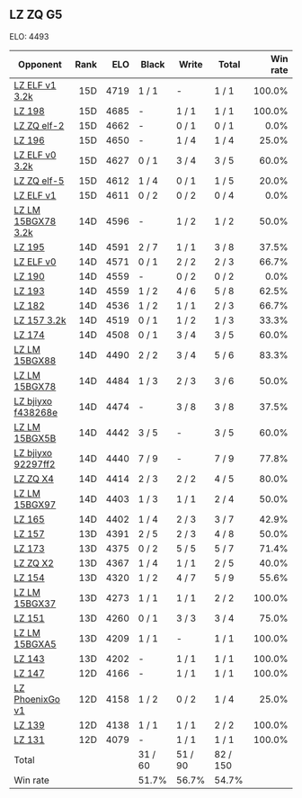 ## LZ ZQ G5 ##

ELO: 4493

Opponent | Rank | ELO | Black | Write | Total | Win rate
---------|-----:|----:|-------|-------|-------|-------:
[LZ ELF v1 3.2k](LZ%20ELF%20v1%203.2k.md) | 15D | 4719 | 1 / 1 | - | 1 / 1 | 100.0%
[LZ 198](LZ%20198.md) | 15D | 4685 | - | 1 / 1 | 1 / 1 | 100.0%
[LZ ZQ elf-2](LZ%20ZQ%20elf-2.md) | 15D | 4662 | - | 0 / 1 | 0 / 1 | 0.0%
[LZ 196](LZ%20196.md) | 15D | 4650 | - | 1 / 4 | 1 / 4 | 25.0%
[LZ ELF v0 3.2k](LZ%20ELF%20v0%203.2k.md) | 15D | 4627 | 0 / 1 | 3 / 4 | 3 / 5 | 60.0%
[LZ ZQ elf-5](LZ%20ZQ%20elf-5.md) | 15D | 4612 | 1 / 4 | 0 / 1 | 1 / 5 | 20.0%
[LZ ELF v1](LZ%20ELF%20v1.md) | 15D | 4611 | 0 / 2 | 0 / 2 | 0 / 4 | 0.0%
[LZ LM 15BGX78 3.2k](LZ%20LM%2015BGX78%203.2k.md) | 14D | 4596 | - | 1 / 2 | 1 / 2 | 50.0%
[LZ 195](LZ%20195.md) | 14D | 4591 | 2 / 7 | 1 / 1 | 3 / 8 | 37.5%
[LZ ELF v0](LZ%20ELF%20v0.md) | 14D | 4571 | 0 / 1 | 2 / 2 | 2 / 3 | 66.7%
[LZ 190](LZ%20190.md) | 14D | 4559 | - | 0 / 2 | 0 / 2 | 0.0%
[LZ 193](LZ%20193.md) | 14D | 4559 | 1 / 2 | 4 / 6 | 5 / 8 | 62.5%
[LZ 182](LZ%20182.md) | 14D | 4536 | 1 / 2 | 1 / 1 | 2 / 3 | 66.7%
[LZ 157 3.2k](LZ%20157%203.2k.md) | 14D | 4519 | 0 / 1 | 1 / 2 | 1 / 3 | 33.3%
[LZ 174](LZ%20174.md) | 14D | 4508 | 0 / 1 | 3 / 4 | 3 / 5 | 60.0%
[LZ LM 15BGX88](LZ%20LM%2015BGX88.md) | 14D | 4490 | 2 / 2 | 3 / 4 | 5 / 6 | 83.3%
[LZ LM 15BGX78](LZ%20LM%2015BGX78.md) | 14D | 4484 | 1 / 3 | 2 / 3 | 3 / 6 | 50.0%
[LZ bjiyxo f438268e](LZ%20bjiyxo%20f438268e.md) | 14D | 4474 | - | 3 / 8 | 3 / 8 | 37.5%
[LZ LM 15BGX5B](LZ%20LM%2015BGX5B.md) | 14D | 4442 | 3 / 5 | - | 3 / 5 | 60.0%
[LZ bjiyxo 92297ff2](LZ%20bjiyxo%2092297ff2.md) | 14D | 4440 | 7 / 9 | - | 7 / 9 | 77.8%
[LZ ZQ X4](LZ%20ZQ%20X4.md) | 14D | 4414 | 2 / 3 | 2 / 2 | 4 / 5 | 80.0%
[LZ LM 15BGX97](LZ%20LM%2015BGX97.md) | 14D | 4403 | 1 / 3 | 1 / 1 | 2 / 4 | 50.0%
[LZ 165](LZ%20165.md) | 14D | 4402 | 1 / 4 | 2 / 3 | 3 / 7 | 42.9%
[LZ 157](LZ%20157.md) | 13D | 4391 | 2 / 5 | 2 / 3 | 4 / 8 | 50.0%
[LZ 173](LZ%20173.md) | 13D | 4375 | 0 / 2 | 5 / 5 | 5 / 7 | 71.4%
[LZ ZQ X2](LZ%20ZQ%20X2.md) | 13D | 4367 | 1 / 4 | 1 / 1 | 2 / 5 | 40.0%
[LZ 154](LZ%20154.md) | 13D | 4320 | 1 / 2 | 4 / 7 | 5 / 9 | 55.6%
[LZ LM 15BGX37](LZ%20LM%2015BGX37.md) | 13D | 4273 | 1 / 1 | 1 / 1 | 2 / 2 | 100.0%
[LZ 151](LZ%20151.md) | 13D | 4260 | 0 / 1 | 3 / 3 | 3 / 4 | 75.0%
[LZ LM 15BGXA5](LZ%20LM%2015BGXA5.md) | 13D | 4209 | 1 / 1 | - | 1 / 1 | 100.0%
[LZ 143](LZ%20143.md) | 13D | 4202 | - | 1 / 1 | 1 / 1 | 100.0%
[LZ 147](LZ%20147.md) | 12D | 4166 | - | 1 / 1 | 1 / 1 | 100.0%
[LZ PhoenixGo v1](LZ%20PhoenixGo%20v1.md) | 12D | 4158 | 1 / 2 | 0 / 2 | 1 / 4 | 25.0%
[LZ 139](LZ%20139.md) | 12D | 4138 | 1 / 1 | 1 / 1 | 2 / 2 | 100.0%
[LZ 131](LZ%20131.md) | 12D | 4079 | - | 1 / 1 | 1 / 1 | 100.0%
Total | | | 31 / 60 | 51 / 90 | 82 / 150 | 
Win rate| | | 51.7% | 56.7% | 54.7% | 
